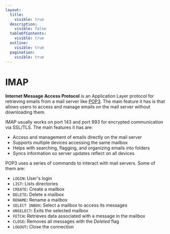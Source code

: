 ```yaml
---
layout:
  title:
    visible: true
  description:
    visible: false
  tableOfContents:
    visible: true
  outline:
    visible: true
  pagination:
    visible: true
---
```


# IMAP

**Internet Message Access Protocol** is an Application Layer protocol for retrieving emails from a mail server like [POP3](pop-3.md). The main feature it has is that allows users to access and manage emails on the mail server without downloading them.

IMAP usually works on port 143 and port 993 for encrypted communication via SSL/TLS. The main features it has are:

* Access and management of emails directly on the mail server
* Supports multiple devices accessing the same mailbox
* Helps with searching, flagging, and organizing emails into folders
* Syncs information so server updates reflect on all devices

POP3 uses a series of commands to interact with mail servers. Some of them are:

* `LOGIN`**:** User's login
* `LIST`**:** Lists directories
* `CREATE`**:** Create a mailbox
* `DELETE`**:** Delete a mailbox
* `RENAME`**:** Rename a mailbox
* `SELECT INBOX`**:** Select a mailbox to access its messages
* `UNSELECT`**:** Exits the selected mailbox
* `FETCH`**:** Retrieves data associated with a message in the mailbox
* `CLOSE`**:** Removes all messages with the _Deleted_ flag
* `LOGOUT`**:** Close the connection
